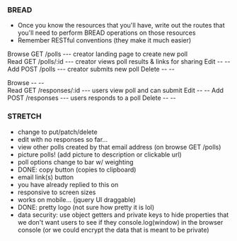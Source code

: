 ### BREAD ###
* Once you know the resources that you'll have, write out the routes that you'll need to perform BREAD operations on those resources
* Remember RESTful conventions (they make it much easier)


Browse    GET   /polls          --- creator landing page to create new poll        
Read      GET   /polls/:id      --- creator views poll results & links for sharing
Edit      --    --
Add       POST  /polls          --- creator submits new poll
Delete    --    --    

Browse    --    --              
Read      GET   /responses/:id  --- users view poll and can submit 
Edit      --    --
Add       POST  /responses      --- users responds to a poll
Delete    --    --


### STRETCH ###
* change to put/patch/delete
* edit with no responses so far...
* view other polls created by that email address (on browse GET /polls)
* picture polls! (add picture to description or clickable url)
* poll options change to bar w/ weighting
* DONE: copy button (copies to clipboard)
* email link(s) button
* you have already replied to this on <date>
* responsive to screen sizes
* works on mobile... (jquery UI draggable)
* DONE: pretty logo (not sure how pretty it is lol)
* data security: use object getters and private keys to hide properties that we don't want users to see if they console.log(window) in the browser console (or we could encrypt the data that is meant to be private)